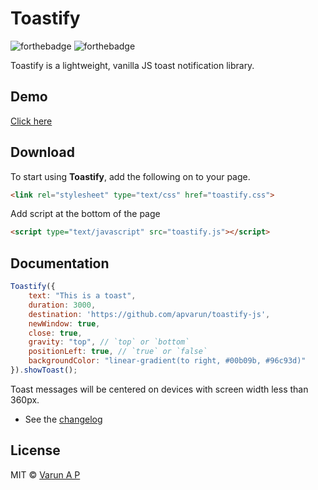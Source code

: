 # Toastify

![forthebadge](http://forthebadge.com/images/badges/built-with-love.svg)
![forthebadge](http://forthebadge.com/images/badges/uses-js.svg)

Toastify is a lightweight, vanilla JS toast notification library.

## Demo

[Click here](https://apvarun.github.io/toastify-js/)

## Download

To start using **Toastify**, add the following on to your page.

```html
<link rel="stylesheet" type="text/css" href="toastify.css">
```

Add script at the bottom of the page

```html
<script type="text/javascript" src="toastify.js"></script>
```

## Documentation

```javascript
Toastify({
    text: "This is a toast",
    duration: 3000,
    destination: 'https://github.com/apvarun/toastify-js',
    newWindow: true,
    close: true,
    gravity: "top", // `top` or `bottom`
    positionLeft: true, // `true` or `false`
    backgroundColor: "linear-gradient(to right, #00b09b, #96c93d)"
}).showToast();
```

Toast messages will be centered on devices with screen width less than 360px.

+ See the [changelog](https://github.com/apvarun/toastify-js/blob/master/CHANGELOG.md)

## License

MIT © [Varun A P](https://github.com/apvarun)
